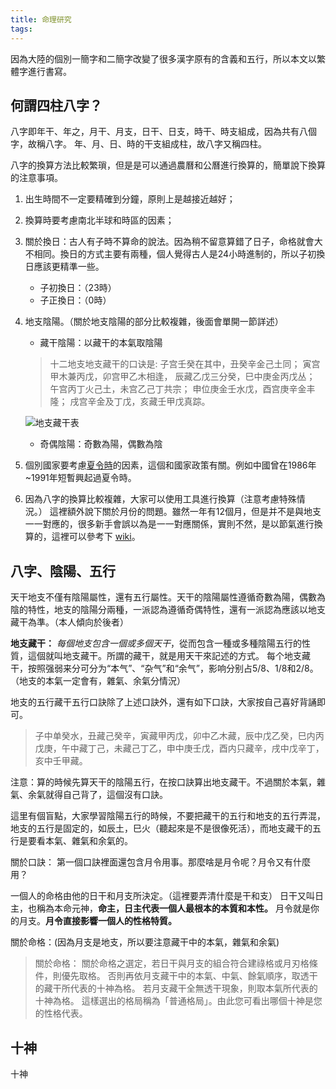 ```yaml
---
title: 命理研究
tags:
---
```


因為大陸的個別一簡字和二簡字改變了很多漢字原有的含義和五行，所以本文以繁體字進行書寫。

## 何謂四柱八字？
八字即年干、年之，月干、月支，日干、日支，時干、時支組成，因為共有八個字，故稱八字。
年、月、日、時的干支組成柱，故八字又稱四柱。

八字的換算方法比較繁瑣，但是是可以通過農曆和公曆進行換算的，簡單說下換算的注意事項。

1. 出生時間不一定要精確到分鐘，原則上是越接近越好；
2. 換算時要考慮南北半球和時區的因素；
3. 關於換日：古人有子時不算命的說法。因為稍不留意算錯了日子，命格就會大不相同。換日的方式主要有兩種，個人覺得古人是24小時進制的，所以子初換日應該更精準一些。
   * 子初換日：（23時）
   * 子正換日：（0時）
4. 地支陰陽。（關於地支陰陽的部分比較複雜，後面會單開一節詳述）
   * 藏干陰陽：以藏干的本氣取陰陽 
   
   > 十二地支地支藏干的口诀是:
        子宫壬癸在其中，丑癸辛金己土同；
        寅宫甲木兼丙戊，卯宫甲乙木相逢，
        辰藏乙戊三分癸，巳中庚金丙戊丛；
        午宫丙丁火己土，未宫乙己丁共宗；
        申位庚金壬水戊，酉宫庚辛金丰隆；
        戌宫辛金及丁戊，亥藏壬甲戊真踪。
        
    ![地支藏干表](http://www.baziguwen.com/upload_files/article/50/1_1318297802_2275391.jpg)
        
   * 奇偶陰陽：奇數為陽，偶數為陰
5. 個別國家要考慮[夏令時](https://zh.wikipedia.org/wiki/%E5%A4%8F%E6%97%B6%E5%88%B6#_%E4%B8%AD%E5%9B%BD%E5%A4%A7%E9%99%86)的因素，這個和國家政策有關。例如中國曾在1986年~1991年短暫興起過夏令時。
6. 因為八字的換算比較複雜，大家可以使用工具進行換算（注意考慮特殊情況。）
   這裡額外說下關於月份的問題。雖然一年有12個月，但是并不是與地支一一對應的，很多新手會誤以為是一一對應關係，實則不然，是以節氣進行換算的，這裡可以參考下 [wiki](https://zh.wikipedia.org/wiki/%E5%9C%B0%E6%94%AF)。

## 八字、陰陽、五行
天干地支不僅有陰陽屬性，還有五行屬性。天干的陰陽屬性遵循奇數為陽，偶數為陰的特性，地支的陰陽分兩種，一派認為遵循奇偶特性，還有一派認為應該以地支藏干為準。（本人傾向於後者）

**地支藏干：**
*每個地支包含一個或多個天干*，從而包含一種或多種陰陽五行的性質，這個就叫地支藏干。所謂的藏干，就是用天干來記述的方式。
每个地支藏干，按照强弱来分可分为“本气”、“杂气”和“余气”，影响分别占5/8、1/8和2/8。（地支的本氣一定會有，雜氣、余氣分情況）

地支的五行藏干五行口訣除了上述口訣外，還有如下口訣，大家按自己喜好背誦即可。
> 子中单癸水，丑藏己癸辛，寅藏甲丙戊，卯中乙木藏，辰中戊乙癸，巳内丙戊庚，午中藏丁己，未藏己丁乙，申中庚壬戊，酉内只藏辛，戌中戊辛丁，亥中壬甲藏。

注意：算的時候先算天干的陰陽五行，在按口訣算出地支藏干。不過關於本氣，雜氣、余氣就得自己背了，這個沒有口訣。

這里有個盲點，大家學習陰陽五行的時候，不要把藏干的五行和地支的五行弄混，地支的五行是固定的，如辰土，巳火（聽起來是不是很像死活），而地支藏干的五行是要看本氣、雜氣和余氣的。

關於口訣：
第一個口訣裡面還包含月令用事。那麼啥是月令呢？月令又有什麼用？

一個人的命格由他的日干和月支所決定。（這裡要弄清什麼是干和支）
日干又叫日主，也稱為本命元神，**命主，日主代表一個人最根本的本質和本性。**
月令就是你的月支。**月令直接影響一個人的性格特質。**
   
關於命格：(因為月支是地支，所以要注意藏干中的本氣，雜氣和余氣)
> 關於命格： 關於命格之選定，若日干與月支的組合符合建祿格或月刃格條件，則優先取格。 否則再依月支藏干中的本氣、中氣、餘氣順序，取透干的藏干所代表的十神為格。 若月支藏干全無透干現象，則取本氣所代表的十神為格。 這樣選出的格局稱為「普通格局」。由此您可看出哪個十神是您的性格代表。 

## 十神
十神


